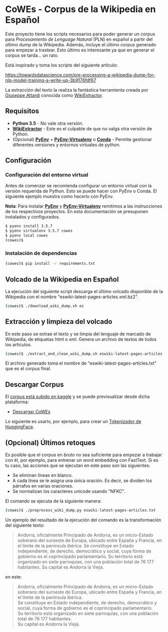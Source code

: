 # CoWEs - Corpus de la Wikipedia en Español

Este proyecto tiene los scripts necesarios para poder generar un corpus para *Procesamiento de Lenguage Natural* (PLN) en español a partir del último dump de la Wikipedia. Además, incluye el último corpus generado para empezar a trastear. Esto último es interesante ya que en generar el corpus se tarda... un rato.

Está inspirado y toma los scripts del siguiente artículo:

https://towardsdatascience.com/pre-processing-a-wikipedia-dump-for-nlp-model-training-a-write-up-3b9176fdf67

La extracción del texto la realiza la fantástica herramienta creada por [
Giuseppe Attardi](https://github.com/attardi) conocida como [WikiExtractor](https://github.com/attardi/wikiextractor).

## Requisitos

* **Python 3.5** - No vale otra versión.
* [**WikiExtractor**](https://github.com/attardi/wikiextractor) - Este es el culpable de que no valga otra versión de Python.
* (Opcional) [**PyEnv**](https://github.com/pyenv/pyenv) + [**PyEnv-Virtualenv**](https://github.com/pyenv/pyenv-virtualenv) o [**Conda**](https://docs.conda.io/en/latest/) - Permite gestionar diferentes versiones y entornos virtuales de python.

## Configuración
### Configuración del entorno virtual

Antes de comenzar se recomienda configurar un entorno virtual con la versión requerida de Python. Esto se puede hacer con PyEnv o Conda. El siguiente ejemplo muestra como hacerlo con PyEnv.

**Nota**: Para instalar [**PyEnv**](https://github.com/pyenv/pyenv) y [**PyEnv-Virtualenv**](https://github.com/pyenv/pyenv-virtualenv) remitimos a las instrucciones de los respectivos proyectos. En esta documentación se presuponen instalados y configurados.

```bash
$ pyenv install 3.5.7
$ pyenv virtualenv 3.5.7 cowes
$ pyenv local cowes
(cowes)$
```

### Instalación de dependencias

```bash
(cowes)$ pip install -r requirements.txt
```

## Volcado de la Wikipedia en Español

La ejecución del siguiente script descarga el último volcado disponible de la Wikipedia con el nombre "eswiki-latest-pages-articles.xml.bz2".

```bash
(cowes)$ ./download_wiki_dump.sh es
```

## Extracción y limpieza del volcado

En este paso se extrae el texto y se limpia del lenguaje de marcado de Wikipedia, de etiquetas html o xml. Genera
un archivo de textos de todos los artículos.

```bash
(cowes)$ ./extract_and_clean_wiki_dump.sh eswiki-latest-pages-articles.xml.bz2
```

El archivo generado toma el nombre de "eswiki-latest-pages-articles.txt" que es el corpus final.

## Descargar Corpus

El [corpus está subido en kaggle](https://www.kaggle.com/jmorenobl/corpus-de-la-wikipedia-en-espaol) y se puede previsualizar desde dicha plataforma:

* [Descargar CoWEs](https://www.kaggle.com/jmorenobl/corpus-de-la-wikipedia-en-espaol/download)

Lo siguiente es usarlo, por ejemplo, para crear un [Tokenizador de HuggingFace](https://huggingface.co/docs/tokenizers/python/latest/quicktour.html).

## (Opcional) Últimos retoques

Es posible que el corpus en *bruto* no sea suficiente para empezar a trabajar con él, por ejemplo, para entrenar un word embedding con FastText. Si es tu caso, las acciones que se ejecutan en este paso son las siguientes:

* Se eliminan líneas en blanco.
* A cada línea se le asigna una única oración. Es decir, se dividen los párrafos en varias oraciones.
* Se normalizan los caracteres unicode usando "NFKC".

El comando se ejecuta de la siguiente manera:

```bash
(cowes)$ ./preprocess_wiki_dump.py eswiki-latest-pages-articles.txt
```

Un ejemplo del resultado de la ejecución del comando es la transformación del siguiente texto:

>Andorra, oficialmente Principado de Andorra, es un micro-Estado soberano del suroeste de Europa, ubicado entre España y Francia, en el límite de la península ibérica. Se constituye en Estado independiente, de derecho, democrático y social, cuya forma de gobierno es el coprincipado parlamentario. Su territorio está organizado en siete parroquias, con una población total de 76 177 habitantes. Su capital es Andorra la Vieja.

en este:

>Andorra, oficialmente Principado de Andorra, es un micro-Estado soberano del suroeste de Europa, ubicado entre España y Francia, en el límite de la península ibérica.<br/>
>Se constituye en Estado independiente, de derecho, democrático y social, cuya forma de gobierno es el coprincipado parlamentario.<br/>
>Su territorio está organizado en siete parroquias, con una población total de 76 177 habitantes.<br/>
>Su capital es Andorra la Vieja.